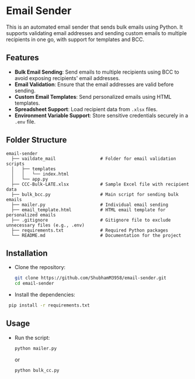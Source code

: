 # Email Sender

This is an automated email sender that sends bulk emails using Python. It supports validating email addresses and sending custom emails to multiple recipients in one go, with support for templates and BCC.

## Features

- **Bulk Email Sending**: Send emails to multiple recipients using BCC to avoid exposing recipients' email addresses.
- **Email Validation**: Ensure that the email addresses are valid before sending.
- **Custom Email Templates**: Send personalized emails using HTML templates.
- **Spreadsheet Support**: Load recipient data from `.xlsx` files.
- **Environment Variable Support**: Store sensitive credentials securely in a `.env` file.

## Folder Structure
    email-sender
      ├── vaildate_mail                 # Folder for email validation scripts
      │   ├── templates
      │   │   └── index.html
      │   └── app.py
      ├── CCC-Bulk-LATE.xlsx            # Sample Excel file with recipient data 
      ├── bulk_bcc.py                   # Main script for sending bulk emails 
      ├── mailer.py                     # Individual email sending
      ├── email_template.html           # HTML email template for personalized emails 
      ├── .gitignore                    # Gitignore file to exclude unnecessary files (e.g., .env) 
      ├── requirements.txt              # Required Python packages 
      └── README.md                     # Documentation for the project

## Installation
* Clone the repository:
  ```bash
  git clone https://github.com/ShubhamM3958/email-sender.git
  cd email-sender

* Install the dependencies:
 ```bash
  pip install -r requirements.txt
```

## Usage
* Run the script:
  ```bash
  python mailer.py
  ```
    or
  ```bash
  python bulk_cc.py
  ```
